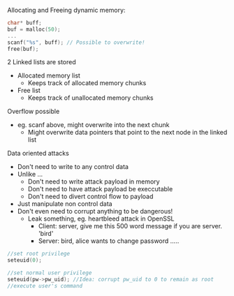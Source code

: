 Allocating and Freeing dynamic memory:
```c
char* buff;
buf = malloc(50);
...
scanf("%s", buff); // Possible to overwrite!
free(buf);
```

2 Linked lists are stored
- Allocated memory list
	- Keeps track of allocated memory chunks
- Free list
	- Keeps track of unallocated memory chunks


Overflow possible
- eg. scanf above, might overwrite into the next chunk
	- Might overwrite data pointers that point to the next node in the linked list


Data oriented attacks
- Don't need to write to any control data
- Unlike ...
	- Don't need to write attack payload in memory
	- Don't need to have attack payload be execcutable
	- Don't need to divert control flow to payload
- Just manipulate non control data
- Don't even need to corrupt anything to be dangerous!
	- Leak something, eg. heartbleed attack in OpenSSL
		- Client: server, give me this 500 word message if you are server. 'bird'
		- Server: bird, alice wants to change password .....

```c
//set root privilege
seteuid(0);

//set normal user privilege
seteuid(pw->pw_uid); //Idea: corrupt pw_uid to 0 to remain as root
//execute user's command
```



